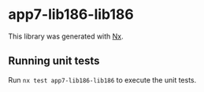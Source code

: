 # app7-lib186-lib186

This library was generated with [Nx](https://nx.dev).

## Running unit tests

Run `nx test app7-lib186-lib186` to execute the unit tests.

